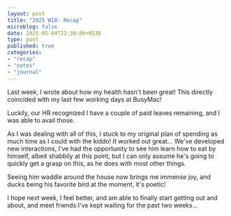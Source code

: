 ```yaml
---
layout: post
title: "2025 W18: Recap"
microblog: false
date: 2025-05-04T22:30:00+0530
type: post
published: true
categories:
- "recap"
- "notes"
- "journal"
---
```


Last week, I wrote about how my health hasn't been great! This directly coincided with my last few working days at BusyMac! 

Luckily, our HR recognized I have a couple of paid leaves remaining, and I was able to avail those. 

As I was dealing with all of this, I stuck to my original plan of spending as much time as I could with the kiddo! It worked out great... We've developed new interactions, I've had the opportunity to see him learn how to eat by himself, albeit shabbily at this point, but I can only assume he's going to quickly get a grasp on this, as he does with most other things. 

Seeing him waddle around the house now brings me immense joy, and ducks being his favorite bird at the moment, it's poetic! 

I hope next week, I feel better, and am able to finally start getting out and about, and meet friends I've kept waiting for the past two weeks... 